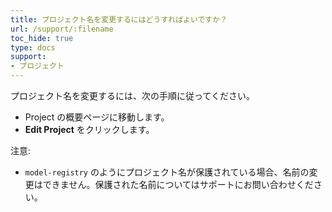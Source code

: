 ```yaml
---
title: プロジェクト名を変更するにはどうすればよいですか？
url: /support/:filename
toc_hide: true
type: docs
support:
- プロジェクト
---
```


プロジェクト名を変更するには、次の手順に従ってください。

- Project の概要ページに移動します。
- **Edit Project** をクリックします。

注意:

- `model-registry` のようにプロジェクト名が保護されている場合、名前の変更はできません。保護された名前についてはサポートにお問い合わせください。